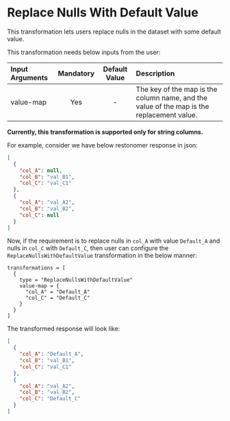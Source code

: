 # Replace Nulls With Default Value

This transformation lets users replace nulls in the dataset with some default value.

This transformation needs below inputs from the user:

| Input Arguments | Mandatory | Default Value | Description                                                                               |
|:----------------|:---------:|:-------------:|:------------------------------------------------------------------------------------------|
| value-map       |    Yes    |       -       | The key of the map is the column name, and the value of the map is the replacement value. |

**Currently, this transformation is supported only for string columns.**

For example, consider we have below restonomer response in json:

```json
[
  {
    "col_A": null,
    "col_B": "val_B1",
    "col_C": "val_C1"
  },
  {
    "col_A": "val_A2",
    "col_B": "val_B2",
    "col_C": null
  }
]
```

Now, if the requirement is to replace nulls in `col_A` with value `Default_A` and nulls in `col_C` with `Default_C`,
then user can configure the `ReplaceNullsWithDefaultValue` transformation in the below manner:

```hocon
transformations = [
  {
    type = "ReplaceNullsWithDefaultValue"
    value-map = {
      "col_A" = "Default_A"
      "col_C" = "Default_C"
    }
  }
]
```

The transformed response will look like:

```json
[
  {
    "col_A": "Default_A",
    "col_B": "val_B1",
    "col_C": "val_C1"
  },
  {
    "col_A": "val_A2",
    "col_B": "val_B2",
    "col_C": "Default_C"
  }
]
```
